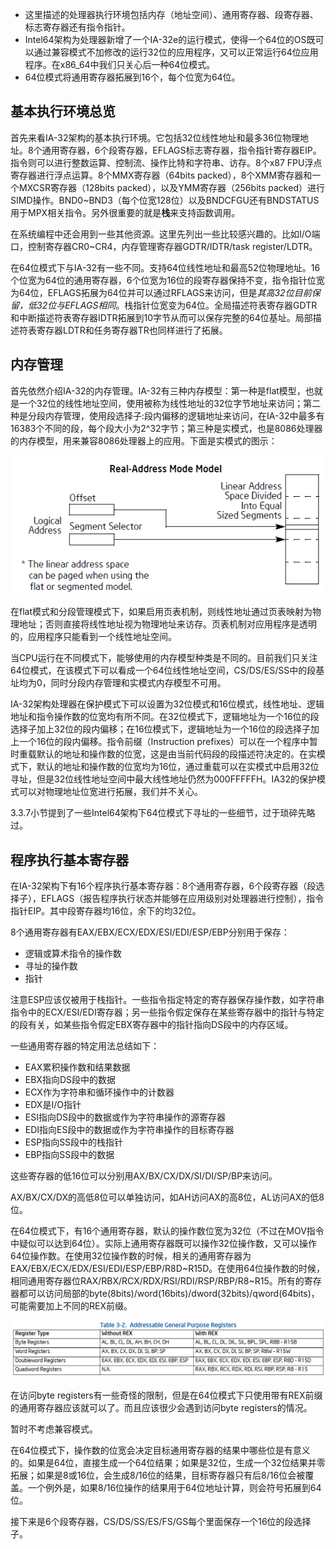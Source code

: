 * 这里描述的处理器执行环境包括内存（地址空间）、通用寄存器、段寄存器、标志寄存器还有指令指针。
* Intel64架构为处理器新增了一个IA-32e的运行模式，使得一个64位的OS既可以通过兼容模式不加修改的运行32位的应用程序，又可以正常运行64位应用程序。在x86_64中我们只关心后一种64位模式。
* 64位模式将通用寄存器拓展到16个，每个位宽为64位。

## 基本执行环境总览

首先来看IA-32架构的基本执行环境。它包括32位线性地址和最多36位物理地址。8个通用寄存器，6个段寄存器，EFLAGS标志寄存器，指令指针寄存器EIP。指令则可以进行整数运算、控制流、操作比特和字符串、访存。8个x87 FPU浮点寄存器进行浮点运算。8个MMX寄存器（64bits packed），8个XMM寄存器和一个MXCSR寄存器（128bits packed），以及YMM寄存器（256bits packed）进行SIMD操作。BND0~BND3（每个位宽128位）以及BNDCFGU还有BNDSTATUS用于MPX相关指令。另外很重要的就是**栈**来支持函数调用。

在系统编程中还会用到一些其他资源。这里先列出一些比较感兴趣的。比如I/O端口，控制寄存器CR0~CR4，内存管理寄存器GDTR/IDTR/task register/LDTR。

在64位模式下与IA-32有一些不同。支持64位线性地址和最高52位物理地址。16个位宽为64位的通用寄存器，6个位宽为16位的段寄存器保持不变，指令指针位宽为64位，EFLAGS拓展为64位并可以通过RFLAGS来访问，但是*其高32位目前保留，低32位与EFLAGS相同*。栈指针位宽变为64位。全局描述符表寄存器GDTR和中断描述符表寄存器IDTR拓展到10字节从而可以保存完整的64位基址。局部描述符表寄存器LDTR和任务寄存器TR也同样进行了拓展。

## 内存管理

首先依然介绍IA-32的内存管理。IA-32有三种内存模型：第一种是flat模型，也就是一个32位的线性地址空间，使用被称为线性地址的32位字节地址来访问；第二种是分段内存管理，使用段选择子:段内偏移的逻辑地址来访问，在IA-32中最多有16383个不同的段，每个段大小为2^32字节；第三种是实模式，也是8086处理器的内存模型，用来兼容8086处理器上的应用。下面是实模式的图示：

![](real-address-mode.png)

在flat模式和分段管理模式下，如果启用页表机制，则线性地址通过页表映射为物理地址；否则直接将线性地址视为物理地址来访存。页表机制对应用程序是透明的，应用程序只能看到一个线性地址空间。

当CPU运行在不同模式下，能够使用的内存模型种类是不同的。目前我们只关注64位模式，在该模式下可以看成一个64位线性地址空间，CS/DS/ES/SS中的段基址均为0，同时分段内存管理和实模式内存模型不可用。

IA-32架构处理器在保护模式下可以设置为32位模式和16位模式，线性地址、逻辑地址和指令操作数的位宽均有所不同。在32位模式下，逻辑地址为一个16位的段选择子加上32位的段内偏移；在16位模式下，逻辑地址为一个16位的段选择子加上一个16位的段内偏移。指令前缀（Instruction prefixes）可以在一个程序中暂时重载默认的地址和操作数的位宽，这是由当前代码段的段描述符决定的。在实模式下，默认的地址和操作数的位宽均为16位，通过重载可以在实模式中启用32位寻址，但是32位线性地址空间中最大线性地址仍然为000FFFFFH。IA32的保护模式可以对物理地址位宽进行拓展，我们并不关心。

3.3.7小节提到了一些Intel64架构下64位模式下寻址的一些细节，过于琐碎先略过。

## 程序执行基本寄存器

在IA-32架构下有16个程序执行基本寄存器：8个通用寄存器，6个段寄存器（段选择子），EFLAGS（报告程序执行状态并能够在应用级别对处理器进行控制），指令指针EIP。其中段寄存器均16位，余下的均32位。

8个通用寄存器有EAX/EBX/ECX/EDX/ESI/EDI/ESP/EBP分别用于保存：

* 逻辑或算术指令的操作数
* 寻址的操作数
* 指针

注意ESP应该仅被用于栈指针。一些指令指定特定的寄存器保存操作数，如字符串指令中的ECX/ESI/EDI寄存器；另一些指令假定保存在某些寄存器中的指针与特定的段有关，如某些指令假定EBX寄存器中的指针指向DS段中的内存区域。

一些通用寄存器的特定用法总结如下：

* EAX累积操作数和结果数据
* EBX指向DS段中的数据
* ECX作为字符串和循环操作中的计数器
* EDX是I/O指针
* ESI指向DS段中的数据或作为字符串操作的源寄存器
* EDI指向ES段中的数据或作为字符串操作的目标寄存器
* ESP指向SS段中的栈指针
* EBP指向SS段中的数据

这些寄存器的低16位可以分别用AX/BX/CX/DX/SI/DI/SP/BP来访问。

AX/BX/CX/DX的高低8位可以单独访问，如AH访问AX的高8位，AL访问AX的低8位。

在64位模式下，有16个通用寄存器，默认的操作数位宽为32位（不过在MOV指令中疑似可以达到64位）。实际上通用寄存器既可以操作32位操作数，又可以操作64位操作数。在使用32位操作数的时候，相关的通用寄存器为EAX/EBX/ECX/EDX/ESI/EDI/ESP/EBP/R8D~R15D。在使用64位操作数的时候，相同通用寄存器位RAX/RBX/RCX/RDX/RSI/RDI/RSP/RBP/R8~R15。所有的寄存器都可以访问局部的byte(8bits)/word(16bits)/dword(32bits)/qword(64bits)，可能需要加上不同的REX前缀。

![](gp.png)

在访问byte registers有一些奇怪的限制，但是在64位模式下只使用带有REX前缀的通用寄存器应该就可以了。而且应该很少会遇到访问byte registers的情况。

暂时不考虑兼容模式。

在64位模式下，操作数的位宽会决定目标通用寄存器的结果中哪些位是有意义的。如果是64位，直接生成一个64位结果；如果是32位，生成一个32位结果并零拓展；如果是8或16位，会生成8/16位的结果，目标寄存器只有后8/16位会被覆盖。一个例外是，如果8/16位操作的结果用于64位地址计算，则会符号拓展到64位。



接下来是6个段寄存器，CS/DS/SS/ES/FS/GS每个里面保存一个16位的段选择子。